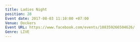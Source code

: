 ```yaml
---
title: Ladies Night
position: 28
Event date: 2017-08-03 11:10:00 +07:00
Venue: Dockers
Event URL: https://www.facebook.com/events/108359266504626/
Genre: LIVE
---
```


